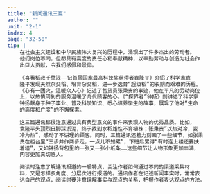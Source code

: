 ```yaml
---
title: "新闻通讯三篇"
author: ""
unit: "2-1"
index: 4
page: "32-50"
tip: |
    在社会主义建设和中华民族伟大复兴的历程中，涌现出了许多杰出的劳动者。
    他们岗位不同，但都具有高度的责任心和奉献精神，以辛勤劳动与创造为社会作
    出巨大贡献，令我们感佩和景仰。

    《喜看稻菽千重浪——记首届国家最高科技奖获得者袁隆平》介绍了科学家袁
    隆平发现天然杂交稻、培育杂交稻，进一步选育“超级稻”的长期而艰难的历程。
    《心有一团火，温暖众人心》记述了售货员张秉贵的事迹，他在平凡的劳动岗位
    上，以热情周到的服务温暖了几代顾客的心。《“探界者”钟扬》则讲述了科学家
    钟扬献身于种子事业、普及科学知识、悉心培养学生的故事，展现了他对“生命
    的高度和广度”的不懈探索。

    这三篇通讯都很注意通过具有典型意义的事件来表现人物的优秀品质。比如，
    袁隆平头顶烈日脚踩淤泥，终于找到水稻雄性不育植株；张秉贵“以热对冷，变
    冷为热”，感动了不讲理的顾客。同时，三篇通讯还着力刻画了一些细节，如张秉
    贵在柜台里“三步并作两步走，一点儿不知累”，下班后累得“有时连上楼还要扶
    着墙”，又如钟扬背包里的一张又一张小纸条……这些细节让人物形象更加丰满，
    内容更加真切感人。

    阅读时注意了解通讯报道的一般特点，关注作者如何通过不同的渠道采集材
    料，又是怎样多角度、分层次进行报道的。通讯作者在记述新闻事实时，常常表
    达自己的观点，阅读时要注意理解事实与观点的关系，把握作者表达观点的方法。
---
```

